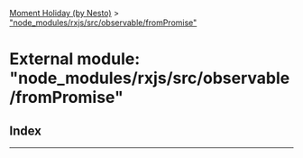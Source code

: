 [Moment Holiday (by Nesto)](../README.md) > ["node_modules/rxjs/src/observable/fromPromise"](../modules/_node_modules_rxjs_src_observable_frompromise_.md)

# External module: "node_modules/rxjs/src/observable/fromPromise"

## Index

---

